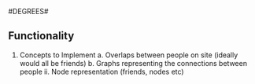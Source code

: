 #DEGREES#
## Functionality
1. Concepts to Implement
    a. Overlaps between people on site (ideally would all be friends)
    b. Graphs representing the connections between people
        ii. Node representation (friends, nodes etc)

